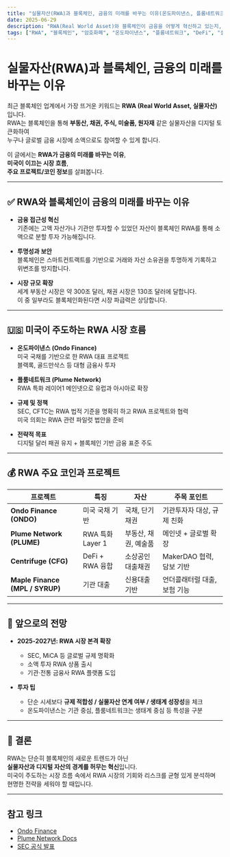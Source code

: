 ```yaml
---
title: "실물자산(RWA)과 블록체인, 금융의 미래를 바꾸는 이유(온도파이낸스, 플룸네트워크 등)"
date: 2025-06-29
description: "RWA(Real World Asset)와 블록체인이 금융을 어떻게 혁신하고 있는지, 미국 주도 시장 흐름과 주요 코인 사례를 중심으로 분석"
tags: ["RWA", "블록체인", "암호화폐", "온도파이낸스", "플룸네트워크", "DeFi", "실물자산"]
---
```


# 실물자산(RWA)과 블록체인, 금융의 미래를 바꾸는 이유

최근 블록체인 업계에서 가장 뜨거운 키워드는 **RWA (Real World Asset, 실물자산)** 입니다.  
RWA는 블록체인을 통해 **부동산, 채권, 주식, 미술품, 원자재** 같은 실물자산을 디지털 토큰화하여  
누구나 글로벌 금융 시장에 소액으로도 참여할 수 있게 합니다.

이 글에서는 **RWA가 금융의 미래를 바꾸는 이유**,  
**미국이 이끄는 시장 흐름**,  
**주요 프로젝트/코인 정보**를 살펴봅니다.

---

## ✅ RWA와 블록체인이 금융의 미래를 바꾸는 이유

- **금융 접근성 혁신**  
  기존에는 고액 자산가나 기관만 투자할 수 있었던 자산이 블록체인 RWA를 통해 소액으로 분할 투자 가능해집니다.

- **투명성과 보안**  
  블록체인은 스마트컨트랙트를 기반으로 거래와 자산 소유권을 투명하게 기록하고 위변조를 방지합니다.

- **시장 규모 확장**  
  세계 부동산 시장은 약 300조 달러, 채권 시장은 130조 달러에 달합니다.  
  이 중 일부라도 블록체인화된다면 시장 파급력은 상당합니다.

---

## 🇺🇸 미국이 주도하는 RWA 시장 흐름

- **온도파이낸스 (Ondo Finance)**  
  미국 국채를 기반으로 한 RWA 대표 프로젝트  
  블랙록, 골드만삭스 등 대형 금융사 투자  

- **플룸네트워크 (Plume Network)**  
  RWA 특화 레이어1 메인넷으로 유럽과 아시아로 확장  

- **규제 및 정책**  
  SEC, CFTC는 RWA 법적 기준을 명확히 하고 RWA 프로젝트와 협력  
  미국 의회는 RWA 관련 파일럿 법안을 준비  

- **전략적 목표**  
  디지털 달러 패권 유지 + 블록체인 기반 금융 표준 주도  

---

## 💰 RWA 주요 코인과 프로젝트

| 프로젝트 | 특징 | 자산 | 주목 포인트 |
|-----------|--------|----------|-------------|
| **Ondo Finance (ONDO)** | 미국 국채 기반 | 국채, 단기채권 | 기관투자자 대상, 규제 친화 |
| **Plume Network (PLUME)** | RWA 특화 Layer 1 | 부동산, 채권, 예술품 | 메인넷 + 글로벌 확장 |
| **Centrifuge (CFG)** | DeFi + RWA 융합 | 소상공인 대출채권 | MakerDAO 협력, 담보 기반 |
| **Maple Finance (MPL / SYRUP)** | 기관 대출 | 신용대출 기반 | 언더콜래터럴 대출, 보험 기능 |

---

## 🚀 앞으로의 전망

- **2025-2027년: RWA 시장 본격 확장**
  - SEC, MiCA 등 글로벌 규제 명확화
  - 소액 투자 RWA 상품 출시
  - 기관·전통 금융사 RWA 플랫폼 도입

- **투자 팁**
  - 단순 시세보다 **규제 적합성 / 실물자산 연계 여부 / 생태계 성장성**을 체크
  - 온도파이낸스는 기관 중심, 플룸네트워크는 생태계 중심 등 특성을 구분

---

## 📌 결론

RWA는 단순히 블록체인의 새로운 트렌드가 아닌  
**실물자산과 디지털 자산의 경계를 허무는 혁신**입니다.  
미국이 주도하는 시장 흐름 속에서 RWA 시장의 기회와 리스크를 균형 있게 분석하며  
현명한 전략을 세워야 할 때입니다.

---

## 참고 링크

- [Ondo Finance](https://www.ondo.finance)  
- [Plume Network Docs](https://docs.plumenetwork.xyz)  
- [SEC 공식 발표](https://www.sec.gov)

